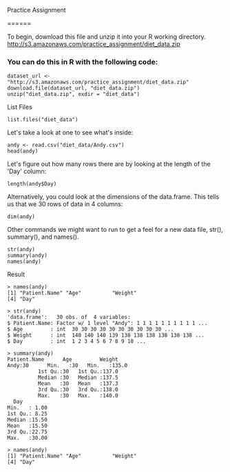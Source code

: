 Practice Assignment

======

To begin, download this file and unzip it into your R working directory.
http://s3.amazonaws.com/practice_assignment/diet_data.zip

### You can do this in R with the following code:

    dataset_url <- "http://s3.amazonaws.com/practice_assignment/diet_data.zip"
    download.file(dataset_url, "diet_data.zip")
    unzip("diet_data.zip", exdir = "diet_data")
    
List Files

    list.files("diet_data")
    
Let's take a look at one to see what's inside:

    andy <- read.csv("diet_data/Andy.csv")
    head(andy)
    
Let's figure out how many rows there are by looking at the length of the 'Day' column:

    length(andy$Day)
    
Alternatively, you could look at the dimensions of the data.frame. 
This tells us that we 30 rows of data in 4 columns:

    dim(andy)
    
    
Other commands we might want to run to get a feel for a new data file, str(), summary(), and names().

    str(andy)
    summary(andy)
    names(andy)
    
Result

    > names(andy)
    [1] "Patient.Name" "Age"          "Weight"      
    [4] "Day"         
    
    > str(andy)
    'data.frame':	30 obs. of  4 variables:
    $ Patient.Name: Factor w/ 1 level "Andy": 1 1 1 1 1 1 1 1 1 1 ...
    $ Age         : int  30 30 30 30 30 30 30 30 30 30 ...
    $ Weight      : int  140 140 140 139 138 138 138 138 138 138 ...
    $ Day         : int  1 2 3 4 5 6 7 8 9 10 ...
    
    > summary(andy)
    Patient.Name      Age         Weight     
    Andy:30      Min.   :30   Min.   :135.0  
              1st Qu.:30   1st Qu.:137.0  
              Median :30   Median :137.5  
              Mean   :30   Mean   :137.3  
              3rd Qu.:30   3rd Qu.:138.0  
              Max.   :30   Max.   :140.0  
      Day       
    Min.   : 1.00  
    1st Qu.: 8.25  
    Median :15.50  
    Mean   :15.50  
    3rd Qu.:22.75  
    Max.   :30.00  
    
    > names(andy)
    [1] "Patient.Name" "Age"          "Weight"      
    [4] "Day"   
